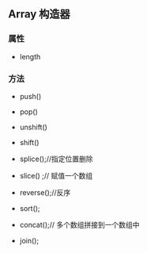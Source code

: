## Array 构造器

### 属性

- length

###  方法

- push()
- pop()

- unshift()
- shift()

- splice();//指定位置删除
- slice() ;// 赋值一个数组

- reverse();//反序
- sort();

- concat();// 多个数组拼接到一个数组中
- join();
